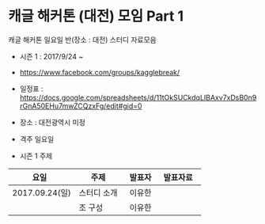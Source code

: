 # 캐글 해커톤 (대전) 모임 Part 1 
캐글 해커톤 일요일 반(장소 : 대전) 스터디 자료모음
- 시즌 1 : 2017/9/24 ~

* https://www.facebook.com/groups/kagglebreak/
* 일정표 : https://docs.google.com/spreadsheets/d/11tOkSUCkdqLIBAxv7xDsB0n9rGnA50EHu7mwZCQzxFg/edit#gid=0
* 장소 : 대전광역시 미정
* 격주 일요일


* 시즌 1 주제

|요일   |주제   |발표자   |발표자료   | 
|---|---|---|---|
|2017.09.24(일)|스터디 소개   |이유한|
||조 구성   |이유한|



